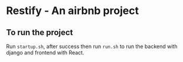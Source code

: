 # Restify - An airbnb project

## To run the project

Run `startup.sh`, after success then run `run.sh` to run the backend with django and frontend with React.

